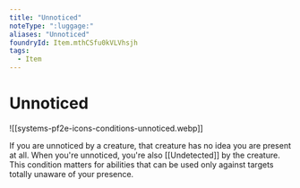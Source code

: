 ```yaml
---
title: "Unnoticed"
noteType: ":luggage:"
aliases: "Unnoticed"
foundryId: Item.mthCSfu0kVLVhsjh
tags:
  - Item
---
```


# Unnoticed
![[systems-pf2e-icons-conditions-unnoticed.webp]]

If you are unnoticed by a creature, that creature has no idea you are present at all. When you're unnoticed, you're also [[Undetected]] by the creature. This condition matters for abilities that can be used only against targets totally unaware of your presence.
